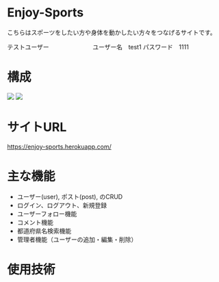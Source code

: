 # Enjoy-Sports
 
こちらはスポーツをしたい方や身体を動かしたい方々をつなげるサイトです。

テストユーザー　　　　　　　
ユーザー名　test1
パスワード　1111
 

# 構成

 <img src="https://user-images.githubusercontent.com/71134061/106419014-da96f700-649a-11eb-93bf-50f4aac2ed18.png">
 <img src="https://user-images.githubusercontent.com/71134061/106419233-5f821080-649b-11eb-9dc0-095f390ad509.png">
 
 
# サイトURL
 
https://enjoy-sports.herokuapp.com/
 
# 主な機能
<ul>
 <li>ユーザー(user), ポスト(post), のCRUD</li>
 <li>ログイン、ログアウト、新規登録</li>
 <li>ユーザーフォロー機能</li>
 <li>コメント機能</li>
 <li>都道府県名検索機能</li>
 <li>管理者機能（ユーザーの追加・編集・削除）</li>
</ul> 
 
# 使用技術
 

 

